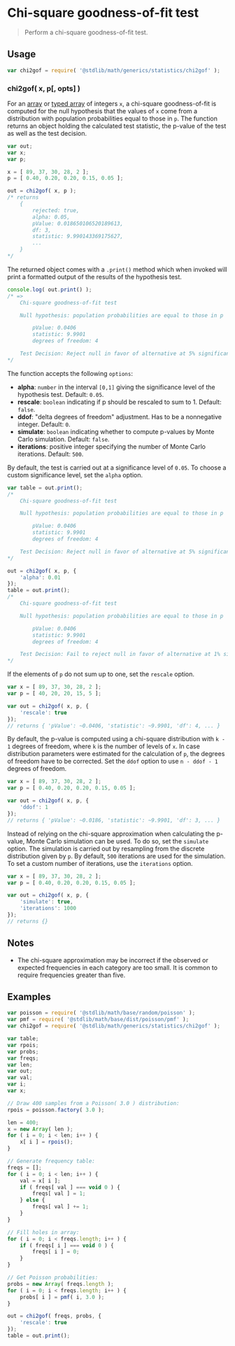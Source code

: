 # Chi-square goodness-of-fit test

> Perform a chi-square goodness-of-fit test.


<!-- <usage> -->

## Usage

``` javascript
var chi2gof = require( '@stdlib/math/generics/statistics/chi2gof' );
```

### chi2gof( x, p[, opts] )

For an [array][array] or [typed array][typed-array] of integers `x`, a chi-square goodness-of-fit is computed for the null hypothesis that the values of `x` come from a distribution with population probabilities equal to those in `p`. The function returns an object holding the calculated test statistic, the p-value of the test as well as the test decision.

``` javascript
var out;
var x;
var p;

x = [ 89, 37, 30, 28, 2 ];
p = [ 0.40, 0.20, 0.20, 0.15, 0.05 ];

out = chi2gof( x, p );
/* returns
    {
        rejected: true,
        alpha: 0.05,
        pValue: 0.018650106520189613,
        df: 3,
        statistic: 9.990143369175627,
        ...
    }
*/
```

The returned object comes with a `.print()` method which when invoked will print a formatted output of the results of the hypothesis test.

```javascript
console.log( out.print() );
/* =>
    Chi-square goodness-of-fit test

    Null hypothesis: population probabilities are equal to those in p

        pValue: 0.0406
        statistic: 9.9901
        degrees of freedom: 4

    Test Decision: Reject null in favor of alternative at 5% significance level
*/
```

The function accepts the following `options`:

* __alpha__: `number` in the interval `[0,1]` giving the significance level of the hypothesis test. Default: `0.05`.
* __rescale__: `boolean` indicating if p should be rescaled to sum to 1. Default: `false`.
* __ddof__: "delta degrees of freedom" adjustment. Has to be a nonnegative integer. Default: `0`.
* __simulate__: `boolean` indicating whether to compute p-values by Monte Carlo simulation. Default: `false`.
* __iterations__: positive integer specifying the number of Monte Carlo iterations. Default: `500`.

By default, the test is carried out at a significance level of `0.05`. To choose a custom significance level, set the `alpha` option.

``` javascript
var table = out.print();
/*
    Chi-square goodness-of-fit test

    Null hypothesis: population probabilities are equal to those in p

        pValue: 0.0406
        statistic: 9.9901
        degrees of freedom: 4

    Test Decision: Reject null in favor of alternative at 5% significance level
*/

out = chi2gof( x, p, {
    'alpha': 0.01
});
table = out.print();
/*
    Chi-square goodness-of-fit test

    Null hypothesis: population probabilities are equal to those in p

        pValue: 0.0406
        statistic: 9.9901
        degrees of freedom: 4

    Test Decision: Fail to reject null in favor of alternative at 1% significance level
*/
```

If the elements of `p` do not sum up to one, set the `rescale` option. 

``` javascript
var x = [ 89, 37, 30, 28, 2 ];
var p = [ 40, 20, 20, 15, 5 ];

var out = chi2gof( x, p, {
    'rescale': true
});
// returns { 'pValue': ~0.0406, 'statistic': ~9.9901, 'df': 4, ... }
```

By default, the p-value is computed using a chi-square distribution with `k - 1` degrees of freedom, where `k` is the number of levels of `x`. In case distribution parameters were estimated for the calculation of `p`, the degrees of freedom have to be corrected. Set the `ddof` option to use `n - ddof - 1` degrees of freedom.


``` javascript
var x = [ 89, 37, 30, 28, 2 ];
var p = [ 0.40, 0.20, 0.20, 0.15, 0.05 ];

var out = chi2gof( x, p, {
    'ddof': 1
});
// returns { 'pValue': ~0.0186, 'statistic': ~9.9901, 'df': 3, ... }
```

Instead of relying on the chi-square approximation when calculating the p-value, Monte Carlo simulation can be used. To do so, set the `simulate` option. The simulation is carried out by resampling from the discrete distribution given by `p`. By default, `500` iterations are used for the simulation. To set a custom number of iterations, use the `iterations` option.

``` javascript
var x = [ 89, 37, 30, 28, 2 ];
var p = [ 0.40, 0.20, 0.20, 0.15, 0.05 ];

var out = chi2gof( x, p, {
    'simulate': true,
    'iterations': 1000
});
// returns {}
```

<!-- </usage> -->

<!-- <notes> -->

## Notes

* The chi-square approximation may be incorrect if the observed or expected frequencies in each category are too small. It is common to require frequencies greater than five.

<!-- </notes> -->

<!-- <examples> -->

## Examples

``` javascript
var poisson = require( '@stdlib/math/base/random/poisson' );
var pmf = require( '@stdlib/math/base/dist/poisson/pmf' );
var chi2gof = require( '@stdlib/math/generics/statistics/chi2gof' );

var table;
var rpois;
var probs;
var freqs;
var len;
var out;
var val;
var i;
var x;

// Draw 400 samples from a Poisson( 3.0 ) distribution:
rpois = poisson.factory( 3.0 );

len = 400;
x = new Array( len );
for ( i = 0; i < len; i++ ) {
    x[ i ] = rpois();
}

// Generate frequency table:
freqs = [];
for ( i = 0; i < len; i++ ) {
    val = x[ i ];
    if ( freqs[ val ] === void 0 ) {
        freqs[ val ] = 1;
    } else {
        freqs[ val ] += 1;
    }
}

// Fill holes in array:
for ( i = 0; i < freqs.length; i++ ) {
    if ( freqs[ i ] === void 0 ) {
        freqs[ i ] = 0;
    }
}

// Get Poisson probabilities:
probs = new Array( freqs.length );
for ( i = 0; i < freqs.length; i++ ) {
    probs[ i ] = pmf( i, 3.0 );
}

out = chi2gof( freqs, probs, {
    'rescale': true
});
table = out.print();
```

<!-- </examples> -->


<!-- <links> -->

[array]: https://developer.mozilla.org/en-US/docs/Web/JavaScript/Reference/Global_Objects/Array
[function]: https://developer.mozilla.org/en-US/docs/Web/JavaScript/Reference/Global_Objects/Function
[typed-array]: https://developer.mozilla.org/en-US/docs/Web/JavaScript/Typed_arrays
[string]: https://developer.mozilla.org/en-US/docs/Web/JavaScript/Reference/Global_Objects/String

<!-- </links> -->
